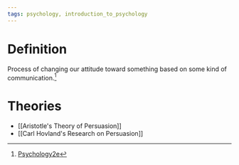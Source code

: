 ```yaml
---
tags: psychology, introduction_to_psychology
---
```


# Definition

Process of changing our attitude toward something based on some kind of communication.[^1]

# Theories
- [[Aristotle's Theory of Persuasion]]
- [[Carl Hovland's Research on Persuasion]]

[^1]: [Psychology2e](zotero://open-pdf/library/items/SSTBV7L5?page=424)